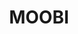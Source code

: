 ---
lastmod: '2025-04-06T06:05:20+00:00'
latitude: -31.966754
layout: suburb
longitude: 151.080412
postcode: '2337'
state: NSW
title: MOOBI
url: /nsw/moobi/
---